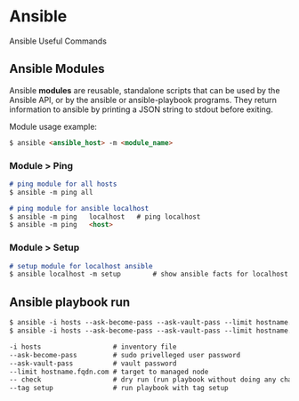 # Ansible
Ansible Useful Commands

## Ansible Modules
Ansible **modules** are reusable, standalone scripts that can be used by the Ansible API, or by the ansible or ansible-playbook programs. They return information to ansible by printing a JSON string to stdout before exiting.

Module usage example: 
```markdown
$ ansible <ansible_host> -m <module_name>
```

### Module > Ping 
```markdown
# ping module for all hosts
$ ansible -m ping all

# ping module for ansible localhost 
$ ansible -m ping	localhost	# ping localhost
$ ansible -m ping	<host>
```

### Module > Setup
```markdown
# setup module for localhost ansible
$ ansible localhost -m setup		# show ansible facts for localhost
```

## Ansible playbook run
```markdown
$ ansible -i hosts --ask-become-pass --ask-vault-pass --limit hostname.fqdn.com --check --tag setup # Dry run
$ ansible -i hosts --ask-become-pass --ask-vault-pass --limit hostname.fqdn.com --tag setup # Run

-i hosts                  # inventory file
--ask-become-pass         # sudo privelleged user password
--ask-vault-pass          # vault password
--limit hostname.fqdn.com # target to managed node
-- check                  # dry run (run playbook without doing any changes)
--tag setup               # run playbook with tag setup
```

